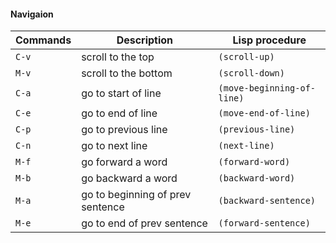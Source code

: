 #### Navigaion

| Commands 		    | Description 				                     		     | Lisp procedure 	          | 
|-------------------|------------------------------------------------------------|----------------------------|
| `C-v` 		    | scroll to the top										 	 |`(scroll-up)`				  |
| `M-v`             | scroll to the bottom										 |`(scroll-down)`			  |
| `C-a`		        | go to start of line   									 |`(move-beginning-of-line)`  |					 
| `C-e`		        | go to end of line                                          |`(move-end-of-line)`        |
| `C-p`	            | go to previous line                                        |`(previous-line)`           |
| `C-n` 	   		| go to next line                                            |`(next-line)`               |
| `M-f`             | go forward a word                                          |`(forward-word)`            |
| `M-b`             | go backward a word                                         |`(backward-word)`           |
| `M-a`		        | go to beginning of prev sentence                           |`(backward-sentence)`       |
| `M-e`		        | go to end of prev sentence                                 |`(forward-sentence)`        |





















